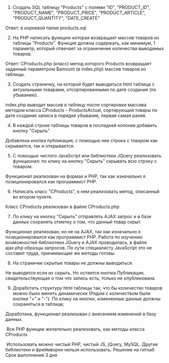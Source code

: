 
1. Создать SQL таблицу "Products" с полями "ID", "PRODUCT_ID", "PRODUCT_NAME", "PRODUCT_PRICE", "PRODUCT_ARTICLE", "PRODUCT_QUANTITY", "DATE_CREATE"

Ответ: в корневой папке products.sql

2. На PHP написать функцию которая возвращает массив товаров из таблицы "Products". Функция должна содержать, как минимум, 1 параметр, который отвечает за ограничение количества выводимых товаров.

Ответ: CProducts.php (класс) метод которого Products возвращает заданный параметром $amount (в index.php) массив товаров из таблицы.

3. Создать страничку, на которой будет выводиться html таблица с актуальными товарами, отсортированными по дате создания (по убыванию).

index.php выводит массив в таблицу после сортировки массива методом класса CProducts - ProductsActual, сортирующий товары по дате создания записи в порядке убывания, первая самая раняя.

4. В каждой строке таблицы товаров в последней колонке добавить кнопку "Скрыть"

Добавлена кнопка публикация, с помощью нее строка с товаром как скрывается, так и открывается.

5. С помощью чистого JavaScript или библиотеки JQuery реализовать функционал: по клику на кнопку "Скрыть" скрывать всю строку с товаром.

Функционал реализован на формах и PHP, так как изначально я позиционировался как программист PHP.

6. Написать класс "CProducts", в нем реализовать метод, описанный во втором пункте.

Класс CProducts реализован в файле CProducts.php

7. По клику на кнопку "Скрыть" отправлять AJAX запрос и в базе данных сохранять отметку о том, что данный товар скрыт.

Функционал реализован, но не на AJAX, так как изначально я позиционировался как программист PHP. Работа по изучению возможностей библиотеки JQuery и AJAX проводилась, в файле ajax.php образцы запросов. По сути специалисту JavaScript это не составит труда, принимающие же методы готовы. 

8. На страничке скрытые товары не должны выводиться.

Не выводятся если их скрыть. Но остается кнопка Публикация, свидетельствующая о том что запись есть, только не опубликована.

9. Доработать структуру html таблицы так, что бы количество товаров можно было менять динамически (Рядом с количеством были кнопки "+" и "-"). По клику на кнопки, измененные данные должны сохраняться в таблице;

Доработана, функционал реализован с внесением изменений в базу данных.

 Все PHP функции желательно реализовать, как методы класса CProducts

 Использовать можно чистый PHP, чистый JS, jQuery, MySQL. 
 Другие библиотеки и фреймворки нельзя использовать.
 Решение на гитхаб
 Срок выполнения 3 дня

